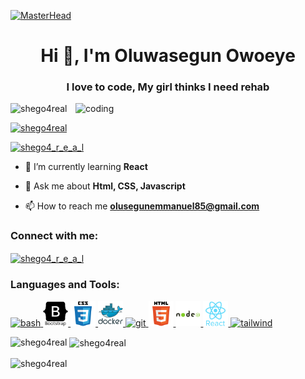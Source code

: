 [![MasterHead](https://1.bp.blogspot.com/-7A4WynwLsMw/XbBpCXG8fHI/AAAAAAAAMt4/uOa1bpLskYgrwGbllhSu2SDj_Mig8SXJQCLcBGAsYHQ/s1600/2000_600px.gif)](https://rishavchanda.io)
<h1 align="center">Hi 👋, I'm Oluwasegun Owoeye</h1>
<h3 align="center">I love to code, My girl thinks I need rehab</h3>
 <img
      src="https://encrypted-tbn0.gstatic.com/images?q=tbn:ANd9GcQMw8u9XAejBmmCbaNBvfxpgOB4-0I44HhmdA&usqp=CAU"
      alt="coding"
      width="400px"
      align="right"
    />

<p align="left"> <img src="https://komarev.com/ghpvc/?username=shego4real&label=Profile%20views&color=0e75b6&style=flat" alt="shego4real" /> </p>

<p align="left"> <a href="https://github.com/ryo-ma/github-profile-trophy"><img src="https://github-profile-trophy.vercel.app/?username=shego4real" alt="shego4real" /></a> </p>

<p align="left"> <a href="https://twitter.com/shego4_r_e_a_l" target="blank"><img src="https://img.shields.io/twitter/follow/shego4_r_e_a_l?logo=twitter&style=for-the-badge" alt="shego4_r_e_a_l" /></a> </p>

- 🌱 I’m currently learning **React**

- 💬 Ask me about **Html, CSS, Javascript**

- 📫 How to reach me **olusegunemmanuel85@gmail.com**

<h3 align="left">Connect with me:</h3>
<p align="left">
<a href="https://twitter.com/shego4_r_e_a_l" target="blank"><img align="center" src="https://raw.githubusercontent.com/rahuldkjain/github-profile-readme-generator/master/src/images/icons/Social/twitter.svg" alt="shego4_r_e_a_l" height="30" width="40" /></a>
</p>

<h3 align="left">Languages and Tools:</h3>
<p align="left"> <a href="https://www.gnu.org/software/bash/" target="_blank" rel="noreferrer"> <img src="https://www.vectorlogo.zone/logos/gnu_bash/gnu_bash-icon.svg" alt="bash" width="40" height="40"/> </a> <a href="https://getbootstrap.com" target="_blank" rel="noreferrer"> <img src="https://raw.githubusercontent.com/devicons/devicon/master/icons/bootstrap/bootstrap-plain-wordmark.svg" alt="bootstrap" width="40" height="40"/> </a> <a href="https://www.w3schools.com/css/" target="_blank" rel="noreferrer"> <img src="https://raw.githubusercontent.com/devicons/devicon/master/icons/css3/css3-original-wordmark.svg" alt="css3" width="40" height="40"/> </a> <a href="https://www.docker.com/" target="_blank" rel="noreferrer"> <img src="https://raw.githubusercontent.com/devicons/devicon/master/icons/docker/docker-original-wordmark.svg" alt="docker" width="40" height="40"/> </a> <a href="https://git-scm.com/" target="_blank" rel="noreferrer"> <img src="https://www.vectorlogo.zone/logos/git-scm/git-scm-icon.svg" alt="git" width="40" height="40"/> </a> <a href="https://www.w3.org/html/" target="_blank" rel="noreferrer"> <img src="https://raw.githubusercontent.com/devicons/devicon/master/icons/html5/html5-original-wordmark.svg" alt="html5" width="40" height="40"/> </a> <a href="https://nodejs.org" target="_blank" rel="noreferrer"> <img src="https://raw.githubusercontent.com/devicons/devicon/master/icons/nodejs/nodejs-original-wordmark.svg" alt="nodejs" width="40" height="40"/> </a> <a href="https://reactjs.org/" target="_blank" rel="noreferrer"> <img src="https://raw.githubusercontent.com/devicons/devicon/master/icons/react/react-original-wordmark.svg" alt="react" width="40" height="40"/> </a> <a href="https://tailwindcss.com/" target="_blank" rel="noreferrer"> <img src="https://www.vectorlogo.zone/logos/tailwindcss/tailwindcss-icon.svg" alt="tailwind" width="40" height="40"/> </a> </p>

<p><img align="left" src="https://github-readme-stats.vercel.app/api/top-langs?username=shego4real&show_icons=true&locale=en&layout=compact" alt="shego4real" /></p>

<p>&nbsp;<img align="center" src="https://github-readme-stats.vercel.app/api?username=shego4real&show_icons=true&locale=en" alt="shego4real" /></p>

<p><img align="center" src="https://github-readme-streak-stats.herokuapp.com/?user=shego4real&" alt="shego4real" /></p>
